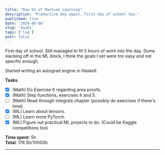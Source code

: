 ```yaml
---
title: "Day 61 of Machine Learning"
description: "Productive day again. First day of school too."
published: true
date: '2024-08-08'
slug: 'day61'
tags: ['log']
post: false
---
```

<script>
    import Image from '$lib/components/Image.svelte';
</script>

First day of school. Still managed to fit 5 hours of work into the day. Some slacking off in the ML block, I think the goals I set were too easy and not specific enough.

Started writing an autograd engine in Haskell.

**Tasks**
- [x] (Math) Do Exercise 6 regarding area proofs.
- [x] (Math) Step functions, exercises 4 and 5.
- [ ] (Math) Read through integrals chapter (possibly do exercises if there's time).
- [x] (ML) Learn about tensors.
- [ ] (ML) Learn more PyTorch.
- [x] (ML) Figure out practical ML projects to do. (Could be Kaggle competitions too)

**Time spent**: 5h<br /> **Total**: 176.5h/10000h

___
